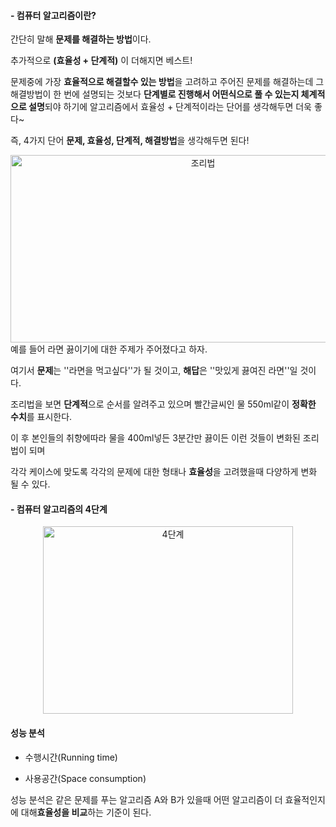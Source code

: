 #### - 컴퓨터 알고리즘이란?

간단히 말해 **문제를 해결하는 방법**이다.

추가적으로 **(효율성 + 단계적)** 이 더해지면 베스트!

문제중에 가장 **효율적으로 해결할수 있는 방법**을 고려하고 주어진 문제를 해결하는데 그 해결방법이 한 번에 설명되는 것보다 **단계별로 진행해서 어떤식으로 풀 수 있는지 체계적으로 설명**되야 하기에 알고리즘에서 효율성 + 단계적이라는 단어를 생각해두면 더욱 좋다~

즉, 4가지 단어 **문제, 효율성, 단계적, 해결방법**을 생각해두면 된다!

<center><img width="600" height="300" alt="조리법" src="https://user-images.githubusercontent.com/59176149/86271158-62680a80-bc07-11ea-92a7-bb52e7ff8c9d.PNG"></center>
예를 들어 라면 끓이기에 대한 주제가 주어졌다고 하자.

여기서 **문제**는 ''라면을 먹고싶다''가 될 것이고, **해답**은 ''맛있게 끓여진 라면''일 것이다.

조리법을 보면 **단계적**으로 순서를 알려주고 있으며 빨간글씨인 물 550ml같이 **정확한 수치**를 표시한다.

이 후 본인들의 취향에따라 물을 400ml넣든 3분간만 끓이든 이런 것들이 변화된 조리법이 되며 

각각 케이스에 맞도록  각각의 문제에 대한 형태나 **효율성**을 고려했을때 다양하게 변화 될 수 있다.



#### - 컴퓨터 알고리즘의 4단계

<center><img width="400" height="300" alt="4단계" src="https://user-images.githubusercontent.com/59176149/86271350-b1ae3b00-bc07-11ea-94da-4ec6b132df85.PNG"></center>


#### 성능 분석

- 수행시간(Running time)

- 사용공간(Space consumption)

성능 분석은 같은 문제를 푸는 알고리즘 A와 B가 있을때 어떤 알고리즘이 더 효율적인지에 대해**효율성을 비교**하는 기준이 된다.

